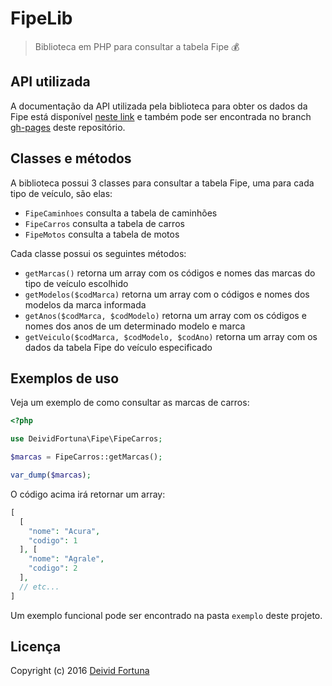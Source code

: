 # FipeLib
> Biblioteca em PHP para consultar a tabela Fipe :moneybag:

## API utilizada

A documentação da API utilizada pela biblioteca para obter os dados da Fipe está disponível [neste link](http://deividfortuna.github.io/fipe/) e também pode ser encontrada no branch [gh-pages](https://github.com/deividfortuna/fipe/tree/gh-pages) deste repositório.

## Classes e métodos
A biblioteca possui 3 classes para consultar a tabela Fipe, uma para cada tipo de veículo, são elas:
* `FipeCaminhoes` consulta a tabela de caminhões
* `FipeCarros` consulta a tabela de carros
* `FipeMotos` consulta a tabela de motos

Cada classe possui os seguintes métodos:
* `getMarcas()` retorna um array com os códigos e nomes das marcas do tipo de veículo escolhido
* `getModelos($codMarca)` retorna um array com o códigos e nomes dos modelos da marca informada
* `getAnos($codMarca, $codModelo)` retorna um array com os códigos e nomes dos anos de um determinado modelo e marca
* `getVeiculo($codMarca, $codModelo, $codAno)` retorna um array com os dados da tabela Fipe do veículo especificado

## Exemplos de uso
Veja um exemplo de como consultar as marcas de carros:
~~~php
<?php

use DeividFortuna\Fipe\FipeCarros;

$marcas = FipeCarros::getMarcas();

var_dump($marcas);
~~~

O código acima irá retornar um array:
~~~php
[
  [
    "nome": "Acura",
    "codigo": 1
  ], [
    "nome": "Agrale",
    "codigo": 2
  ],
  // etc...
]
~~~

Um exemplo funcional pode ser encontrado na pasta `exemplo` deste projeto.

## Licença

Copyright (c) 2016 [Deivid Fortuna](https://github.com/deividfortuna/fipe/blob/master/LICENSE.md)